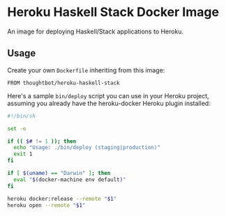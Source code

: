 # Heroku Haskell Stack Docker Image

An image for deploying Haskell/Stack applications to Heroku.

## Usage

Create your own `Dockerfile` inheriting from this image:

```
FROM thoughtbot/heroku-haskell-stack
```

Here's a sample `bin/deploy` script you can use in your Heroku project, assuming
you already have the heroku-docker Heroku plugin installed:

```sh
#!/bin/sh

set -e

if (( $# != 1 )); then
  echo "Usage: ./bin/deploy (staging|production)"
  exit 1
fi

if [ $(uname) == "Darwin" ]; then
  eval "$(docker-machine env default)"
fi

heroku docker:release --remote "$1"
heroku open --remote "$1"
```
